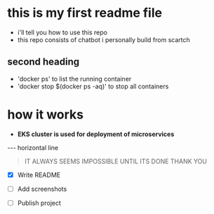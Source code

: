 # this is my first readme file
- i'll tell you how to use this repo
- this repo consists of chatbot i personally build from scartch

## second heading
* 'docker ps' to list the running container
* 'docker stop $(docker ps -aq)' to stop all containers

# how it works
- **EKS cluster is used for deployment of microservices**

--- horizontal line 

> IT ALWAYS SEEMS IMPOSSIBLE UNTIL ITS DONE THANK YOU



- [x] Write README
- [ ] Add screenshots
- [ ] Publish project


